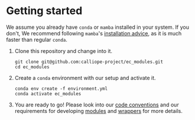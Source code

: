 # Getting started

We assume you already have `conda` or `mamba` installed in your system.
If you don't, We recommend following `mamba`'s [installation advice](https://github.com/mamba-org/mamba), as it is much faster than regular `conda`.

1. Clone this repository and change into it.

    ```shell
    git clone git@github.com:calliope-project/ec_modules.git
    cd ec_modules
    ```

2. Create a `conda` environment with our setup and activate it.

    ```shell
    conda env create -f environment.yml
    conda activate ec_modules
    ```

3. You are ready to go!
Please look into our [code conventions](conventions.md#code-conventions) and our requirements for developing [modules](modules.md) and [wrappers](wrappers.md) for more details.
